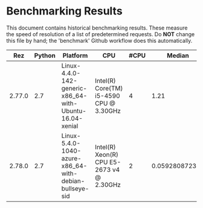# Benchmarking Results

This document contains historical benchmarking results. These measure the speed
of resolution of a list of predetermined requests. Do **NOT** change this file
by hand; the 'benchmark' Github workflow does this automatically.

| Rez | Python | Platform | CPU | #CPU | Median | Mean | StdDev |
|-----|--------|----------|-----|------|--------|------|--------|
| 2.77.0 | 2.7 | Linux-4.4.0-142-generic-x86_64-with-Ubuntu-16.04-xenial | Intel(R) Core(TM) i5-4590 CPU @ 3.30GHz | 4 | 1.21 | 2.02 | 1.13 |
2.78.0| 2.7| Linux-5.4.0-1040-azure-x86_64-with-debian-bullseye-sid| Intel(R) Xeon(R) CPU E5-2673 v4 @ 2.30GHz| 2| 0.059280872345| 0.086407921531| 0.0916635531144 |
